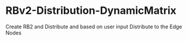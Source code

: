 # RBv2-Distribution-DynamicMatrix
Create RB2 and Distribute and based on user input Distribute to the Edge Nodes
